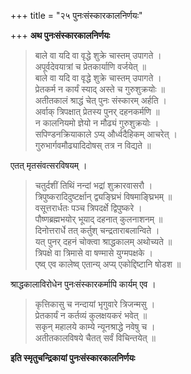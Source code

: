 +++
title = "२५ पुनःसंस्कारकालनिर्णयः"

+++
**अथ पुनःसंस्कारकालनिर्णयः**

> बाले वा यदि वा वृद्धे शुक्रे चास्तम् उपागते ।  
> अपूर्वदेवयात्रां च प्रेतकार्याणि वर्जयेत् ॥  
> बाले वा यदि वा वृद्धे शुक्रे चास्तम् उपागते ।  
> प्रेतकर्म न कार्यं स्याद् अस्ते च गुरुशुक्रयोः ॥  
> अतीतकालं श्राद्धं चेत् पुनः संस्कारम् अर्हति ।  
> अर्वाक् त्रिपक्षात् प्रेतस्य पुनर् दहनकर्मणि ॥  
> न कालनियमो ज्ञेयो न मौढ्यं गुरुशुक्रयोः ।  
> सपिण्डनक्रियाकाले ऽप्य् और्ध्वदैहिकम् आचरेत् ।  
> गुरुभार्गवमौढ्यादिदोषस् तत्र न विद्यते ॥

एतत् मृतसंवत्सरविषयम् ।

> चतुर्दशीं तिथिं नन्दां भद्रां शुक्रारवासरौ ।  
> त्रिपुष्करादिदुष्टर्क्षान् द्व्यङ्घ्रिभं विषमाङ्घ्रिभम् ॥  
> वसूत्तरार्धतः पञ्च त्रिपदर्क्षे द्विपुष्करे ।  
> पौष्णब्रह्मभयोर् भूयाद् दहनात् कुलनाशनम् ॥  
> दिनोत्तरार्धे तत् कर्तुश् चन्द्रताराबलान्विते ।  
> यत् पुनर् दहनं चोक्त्वा श्राद्धकालम् अथोच्यते ॥  
> त्रिपक्षे वा त्रिमासे वा षण्मासे युग्मपक्षके ।  
> एष्व् एव कालेष्व् एतान्य् अप्य् एकोद्दिष्टानि षोडश ॥

श्राद्धकालाविरोधेन पुनःसंस्कारकर्मापि कार्यम् एव ।

> कृत्तिकासु च नन्दायां भृगुवारे त्रिजन्मसु ।  
> प्रेतकार्यं न कर्तव्यं कुलक्षयकरं भवेत् ॥  
> सकृन् महालये काम्ये न्यूनश्राद्धे नवेषु च ।  
> अतीतकालविषये चैतत् सर्वं विचिन्तयेत् ॥

**इति स्मृतुचन्द्रिकायां पुनःसंस्कारकालनिर्णयः**

